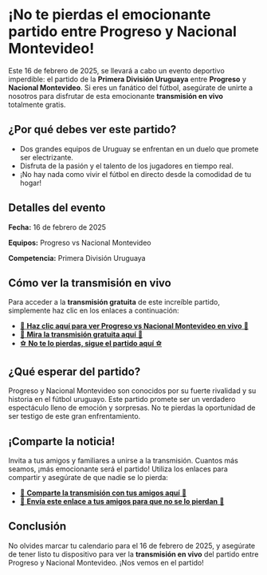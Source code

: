 # ¡No te pierdas el emocionante partido entre Progreso y Nacional Montevideo!

Este 16 de febrero de 2025, se llevará a cabo un evento deportivo imperdible: el partido de la **Primera División Uruguaya** entre **Progreso** y **Nacional Montevideo**. Si eres un fanático del fútbol, asegúrate de unirte a nosotros para disfrutar de esta emocionante **transmisión en vivo** totalmente gratis.

## ¿Por qué debes ver este partido?

- Dos grandes equipos de Uruguay se enfrentan en un duelo que promete ser electrizante.
- Disfruta de la pasión y el talento de los jugadores en tiempo real.
- ¡No hay nada como vivir el fútbol en directo desde la comodidad de tu hogar!

## Detalles del evento

**Fecha:** 16 de febrero de 2025

**Equipos:** Progreso vs Nacional Montevideo

**Competencia:** Primera División Uruguaya

## Cómo ver la transmisión en vivo

Para acceder a la **transmisión gratuita** de este increíble partido, simplemente haz clic en los enlaces a continuación:

- [🔗 **Haz clic aquí para ver Progreso vs Nacional Montevideo en vivo** 🔗](https://tinyurl.com/livestreamfreeo?st=Progreso+vs+Nacional+Montevideo&si=gh)
- [👀 **Mira la transmisión gratuita aquí** 👀](https://tinyurl.com/livestreamfreeo?st=Progreso+vs+Nacional+Montevideo&si=gh)
- [⚽ **No te lo pierdas, sigue el partido aquí** ⚽](https://tinyurl.com/livestreamfreeo?st=Progreso+vs+Nacional+Montevideo&si=gh)

## ¿Qué esperar del partido?

Progreso y Nacional Montevideo son conocidos por su fuerte rivalidad y su historia en el fútbol uruguayo. Este partido promete ser un verdadero espectáculo lleno de emoción y sorpresas. No te pierdas la oportunidad de ser testigo de este gran enfrentamiento.

## ¡Comparte la noticia!

Invita a tus amigos y familiares a unirse a la transmisión. Cuantos más seamos, ¡más emocionante será el partido! Utiliza los enlaces para compartir y asegúrate de que nadie se lo pierda:

- [📢 **Comparte la transmisión con tus amigos aquí** 📢](https://tinyurl.com/livestreamfreeo?st=Progreso+vs+Nacional+Montevideo&si=gh)
- [📲 **Envía este enlace a tus amigos para que no se lo pierdan** 📲](https://tinyurl.com/livestreamfreeo?st=Progreso+vs+Nacional+Montevideo&si=gh)

## Conclusión

No olvides marcar tu calendario para el 16 de febrero de 2025, y asegúrate de tener listo tu dispositivo para ver la **transmisión en vivo** del partido entre Progreso y Nacional Montevideo. ¡Nos vemos en el partido!
